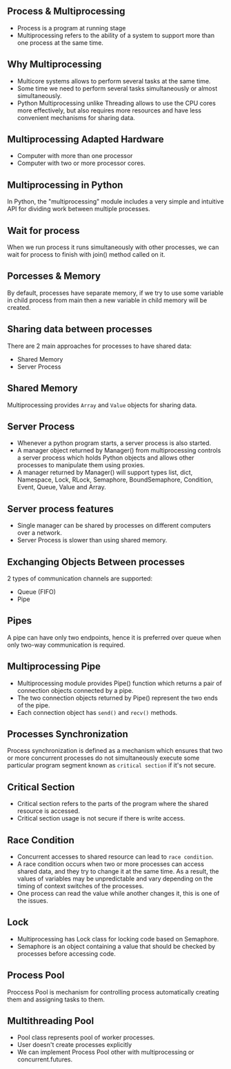 ## Process & Multiprocessing
* Process is a program at running stage
* Multiprocessing refers to the ability of a system to support more than one process at the same time.

## Why Multiprocessing
* Multicore systems allows to perform several tasks at the same time.
* Some time we need to perform several tasks simultaneously or almost simultaneously.
* Python Multiprocessing unlike Threading allows to use the CPU cores more effectively, but also requires more resources
and have less convenient mechanisms for sharing data.

## Multiprocessing Adapted Hardware
* Computer with more than one processor
* Computer with two or more processor cores.

## Multiprocessing in Python
In Python, the "multiprocessing" module includes a very simple and intuitive API for dividing work between multiple processes.

## Wait for process
When we run process it runs simultaneously with other processes, we can wait for process to finish with join() method 
called on it.

## Porcesses & Memory
By default, processes have separate memory, if we try to use some variable in child process from main then a new variable 
in child memory will be created.

## Sharing data between processes
There are 2 main approaches for processes to have shared data:
* Shared Memory
* Server Process

## Shared Memory
Multiprocessing provides `Array` and `Value` objects for sharing data.

## Server Process
* Whenever a python program starts, a server process is also started.
* A manager object returned by Manager() from multiprocessing controls a server process which holds Python objects and
allows other processes to manipulate them using proxies.
* A manager returned by Manager() will support types list, dict, Namespace, Lock, RLock, Semaphore, BoundSemaphore, 
Condition, Event, Queue, Value and Array.

## Server process features
* Single manager can be shared by processes on different computers over a network.
* Server Process is slower than using shared memory.

## Exchanging Objects Between processes
2 types of communication channels are supported:
* Queue (FIFO)
* Pipe

## Pipes
A pipe can have only two endpoints, hence it is preferred over queue when only two-way communication is required.

## Multiprocessing Pipe
* Multiprocessing module provides Pipe() function which returns a pair of connection objects connected by a pipe.
* The two connection objects returned by Pipe() represent the two ends of the pipe.
* Each connection object has `send()` and `recv()` methods.

## Processes Synchronization
Process synchronization is defined as a mechanism which ensures that two or more concurrent processes do not simultaneously
execute some particular program segment known as `critical section` if it's not secure.

## Critical Section
* Critical section refers to the parts of the program where the shared resource is accessed.
* Critical section usage is not secure if there is write access.

## Race Condition
* Concurrent accesses to shared resource can lead to `race condition`.
* A race condition occurs when two or more processes can access shared data, and they try to change it at the same time.
As a result, the values of variables may be unpredictable and vary depending on the timing of context switches of the 
processes.
* One process can read the value while another changes it, this is one of the issues.

## Lock
* Multiprocessing has Lock class for locking code based on Semaphore.
* Semaphore is an object containing a value that should be checked by processes before accessing code.

## Process Pool
Proccess Pool is mechanism for controlling process automatically creating them and assigning tasks to them.

## Multithreading Pool
* Pool class represents pool of worker processes.
* User doesn't create processes explicitly
* We can implement Process Pool other with multiprocessing or concurrent.futures.